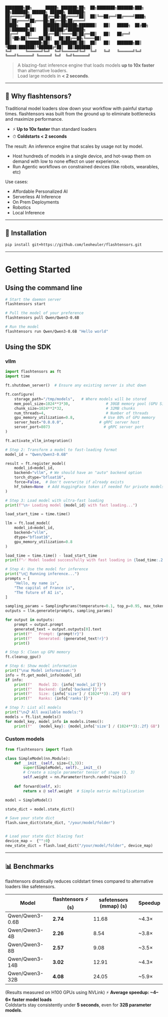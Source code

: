 ```
████████╗██╗      █████╗ ███████╗██╗  ██╗████████╗███████╗███╗   ██╗███████╗ ██████╗ ██████╗ ███████╗
██╔═════╝██║     ██╔══██╗██╔════╝██║  ██║╚══██╔══╝██╔════╝████╗  ██║██╔════╝██╔═══██╗██╔══██╗██╔════╝
█████╗   ██║     ███████║███████╗███████║   ██║   █████╗  ██╔██╗ ██║███████╗██║   ██║██████╔╝███████╗
██╔══╝   ██║     ██╔══██║╚════██║██╔══██║   ██║   ██╔══╝  ██║╚██╗██║╚════██║██║   ██║██╔══██╗╚════██║
██║      ███████╗██║  ██║███████║██║  ██║   ██║   ███████╗██║ ╚████║███████║╚██████╔╝██║  ██║███████║
╚═╝      ╚══════╝╚═╝  ╚═╝╚══════╝╚═╝  ╚═╝   ╚═╝   ╚══════╝╚═╝  ╚═══╝╚══════╝ ╚═════╝ ╚═╝  ╚═╝╚══════╝

```

> A blazing-fast inference engine that loads models **up to 10x faster** than alternative loaders.  
> Load large models in **< 2 seconds**.  

---



## 🚀 Why flashtensors?  

Traditional model loaders slow down your workflow with painful startup times. flashtensors was built from the ground up to eliminate bottlenecks and maximize performance.  

- ⚡ **Up to 10x faster** than standard loaders  
- ⏱ **Coldstarts < 2 seconds**

The result: An inference engine that scales by usage not by model.

- Host hundreds of models in a single device, and hot-swap them on demand with low to none effect on user experience.
- Run Agentic workflows on constrained devices (like robots, wearables, etc)

Use cases: 
- Affordable Personalized AI
- Serverless AI Inference
- On Prem Deployments
- Robotics
- Local Inference
---



## 🔧 Installation  

```bash
pip install git+https://github.com/leoheuler/flashtensors.git
```

---

# Getting Started 

## Using the command line
``` bash
# Start the daemon server
flashtensors start
```

``` bash
# Pull the model of your preference
flashtensors pull Qwen/Qwen3-0.6B
```

``` bash
# Run the model
flashtensors run Qwen/Qwen3-0.6B "Hello world"
```

## Using the SDK
### vllm
``` Python
import flashtensors as ft
import time

ft.shutdown_server()  # Ensure any existing server is shut down

ft.configure(
    storage_path="/tmp/models",   # Where models will be stored
    mem_pool_size=1024**3*30,                # 30GB memory pool (GPU Size)
    chunk_size=1024**2*32,                   # 32MB chunks
    num_threads=4,                           # Number of threads
    gpu_memory_utilization=0.8,             # Use 80% of GPU memory
    server_host="0.0.0.0",                # gRPC server host
    server_port=8073                        # gRPC server port
)

ft.activate_vllm_integration()

# Step 2: Transform a model to fast-loading format
model_id = "Qwen/Qwen3-0.6B"  

result = ft.register_model(
    model_id=model_id,
    backend="vllm", # We should have an "auto" backend option
    torch_dtype="bfloat16",
    force=False,  # Don't overwrite if already exists
    hf_token=None  # Add HuggingFace token if needed for private models
)

# Step 3: Load model with ultra-fast loading
print(f"\n⚡ Loading model {model_id} with fast loading...")

load_start_time = time.time()

llm = ft.load_model(
    model_id=model_id,
    backend="vllm",
    dtype="bfloat16",
    gpu_memory_utilization=0.8
)

load_time = time.time() - load_start_time
print(f"✅ Model loaded successfully with fast loading in {load_time:.2f}s")

# Step 4: Use the model for inference
print("\n🤖 Running inference...")
prompts = [
    "Hello, my name is",
    "The capital of France is",
    "The future of AI is",
]

sampling_params = SamplingParams(temperature=0.1, top_p=0.95, max_tokens=50)
outputs = llm.generate(prompts, sampling_params)

for output in outputs:
    prompt = output.prompt
    generated_text = output.outputs[0].text
    print(f"   Prompt: {prompt!r}")
    print(f"   Generated: {generated_text!r}")
    print()

# Step 5: Clean up GPU memory
ft.cleanup_gpu()

# Step 6: Show model information
print("\n📊 Model information:")
info = ft.get_model_info(model_id)
if info:
    print(f"   Model ID: {info['model_id']}")
    print(f"   Backend: {info['backend']}")
    print(f"   Size: {info['size'] / (1024**3):.2f} GB")
    print(f"   Ranks: {info['ranks']}")

# Step 7: List all models
print("\n📋 All available models:")
models = ft.list_models()
for model_key, model_info in models.items():
    print(f"   {model_key}: {model_info['size'] / (1024**3):.2f} GB")

```

### Custom models

``` Python
from flashtensors import flash

class SimpleModel(nn.Module):
    def __init__(self, size=(3,3)):
        super(SimpleModel, self).__init__()
        # Create a single parameter tensor of shape (3, 3)
        self.weight = nn.Parameter(torch.randn(*size))
        
    def forward(self, x):
        return x @ self.weight  # Simple matrix multiplication

model = SimpleModel()

state_dict = model.state_dict()

# Save your state dict
flash.save_dict(state_dict, "/your/model/folder")


# Load your state dict blazing fast
device_map =  {"":0}
new_state_dict = flash.load_dict("/your/model/folder", device_map)

```

---


## 📊 Benchmarks  

flashtensors drastically reduces coldstart times compared to alternative loaders like safetensors.  

| Model            | flashtensors ⚡ (s) | safetensors (mmap) (s) | Speedup |
|------------------|------------|----------|---------|
| Qwen/Qwen3-0.6B  | **2.74**   | 11.68    | ~4.3×   |
| Qwen/Qwen3-4B    | **2.26**   | 8.54     | ~3.8×   |
| Qwen/Qwen3-8B    | **2.57**   | 9.08     | ~3.5×   |
| Qwen/Qwen3-14B   | **3.02**   | 12.91    | ~4.3×   |
| Qwen/Qwen3-32B   | **4.08**   | 24.05    | ~5.9×   |

(Results measured on H100 GPUs using NVLink)
⚡ **Average speedup: ~4–6× faster model loads**  
Coldstarts stay consistently under **5 seconds**, even for **32B parameter models**.  


<br>
<br>
<br>
<br>
